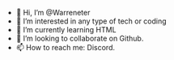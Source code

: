 - 👋 Hi, I’m @Warreneter
- 👀 I’m interested in any type of tech or coding
- 🌱 I’m currently learning HTML
- 💞️ I’m looking to collaborate on Github.
- 📫 How to reach me: Discord.

<!---
Warreneter/Warreneter is a ✨ special ✨ repository because its `README.md` (this file) appears on your GitHub profile.
You can click the Preview link to take a look at your changes.
--->
